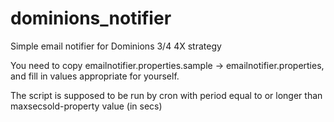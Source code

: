 dominions_notifier
==================

Simple email notifier for Dominions 3/4 4X strategy

You need to copy emailnotifier.properties.sample -> emailnotifier.properties, 
and fill in values appropriate for yourself.

The script is supposed to be run by cron with period 
equal to or longer than maxsecsold-property value (in secs)
